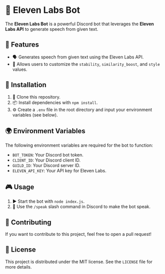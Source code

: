 # 🤖 Eleven Labs Bot

The **Eleven Labs Bot** is a powerful Discord bot that leverages the **Eleven Labs API** to generate speech from given text.

## 🚀 Features

- 🗣️ Generates speech from given text using the Eleven Labs API.
- 🔧 Allows users to customize the `stability`, `similarity_boost`, and `style` values.

## 💾 Installation

1. 📂 Clone this repository.
2. 📦 Install dependencies with `npm install`.
3. ⚙️ Create a `.env` file in the root directory and input your environment variables (see below).

## 🌍 Environment Variables

The following environment variables are required for the bot to function:

- `BOT_TOKEN`: Your Discord bot token.
- `CLIENT_ID`: Your Discord client ID.
- `GUILD_ID`: Your Discord server ID.
- `ELEVEN_API_KEY`: Your API key for Eleven Labs.

## 🎮 Usage

1. ▶️ Start the bot with `node index.js`.
2. 💬 Use the `/speak` slash command in Discord to make the bot speak.

## 👥 Contributing

If you want to contribute to this project, feel free to open a pull request!

## 📜 License

This project is distributed under the MIT license. See the `LICENSE` file for more details.
